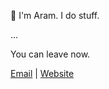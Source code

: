 👋 I'm Aram. I do stuff.

...

You can leave now.

[Email](mailto:me@aram.sh) | [Website](https://aram.sh)
